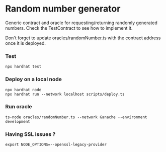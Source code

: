 # Random number generator

Generic contract and oracle for requesting/returning randomly generated numbers. Check the TestContract to see how to implement it.

Don't forget to update oracles/randomNumber.ts with the contract address once it is deployed.

### Test
```shell
npx hardhat test
```

### Deploy on a local node
```shell
npx hardhat node
npx hardhat run --network localhost scripts/deploy.ts
```

### Run oracle
```shell
ts-node oracles/randomNumber.ts --network Ganache --environment development
```

### Having SSL issues ?

```shell
export NODE_OPTIONS=--openssl-legacy-provider
```